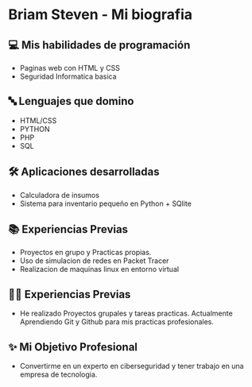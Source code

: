 # Briam Steven - Mi biografia

## 💻 Mis habilidades de programación
- Paginas web con HTML y CSS
- Seguridad Informatica basica

## 🔤 Lenguajes que domino
- HTML/CSS
- PYTHON
- PHP
- SQL

## 🛠 Aplicaciones desarrolladas 
- Calculadora de insumos
- Sistema para inventario pequeño en Python + SQlite

## 📚 Experiencias Previas
- Proyectos en grupo y Practicas propias.
- Uso de simulacion de redes en Packet Tracer
- Realizacion de maquinas linux en entorno virtual

## 👨‍✈️ Experiencias Previas
- He realizado Proyectos grupales y tareas practicas. Actualmente Aprendiendo Git y Github para mis practicas profesionales.

## ✨ Mi Objetivo Profesional
- Convertirme en un experto en ciberseguridad y tener trabajo en una empresa de tecnologia.

